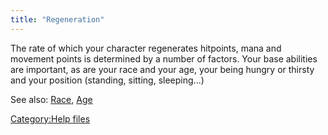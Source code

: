 ```yaml
---
title: "Regeneration"
---
```


The rate of which your character regenerates hitpoints, mana and
movement points is determined by a number of factors. Your base
abilities are important, as are your race and your age, your being
hungry or thirsty and your position (standing, sitting, sleeping...)

See also: [Race](Race "wikilink"), [Age](Age "wikilink")

[Category:Help files](Category:Help_files "wikilink")
